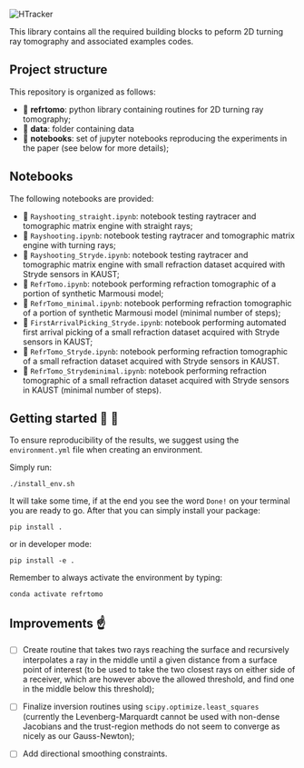 ![HTracker](https://github.com/DIG-Kaust/RefrTomo/blob/main/logo.png)

This library contains all the required building blocks to peform 2D turning ray tomography and associated examples codes.

## Project structure
This repository is organized as follows:

* :open_file_folder: **refrtomo**: python library containing routines for 2D turning ray tomography;
* :open_file_folder: **data**: folder containing data
* :open_file_folder: **notebooks**: set of jupyter notebooks reproducing the experiments in the paper (see below for more details);


## Notebooks
The following notebooks are provided:

- :orange_book: ``Rayshooting_straight.ipynb``: notebook testing raytracer and tomographic matrix engine with straight rays;
- :orange_book: ``Rayshooting.ipynb``: notebook testing raytracer and tomographic matrix engine with turning rays;
- :orange_book: ``Rayshooting_Stryde.ipynb``: notebook testing raytracer and tomographic matrix engine with small refraction dataset acquired with Stryde sensors in KAUST;
- :orange_book: ``RefrTomo.ipynb``: notebook performing refraction tomographic of a portion of synthetic Marmousi model;
- :orange_book: ``RefrTomo_minimal.ipynb``: notebook performing refraction tomographic of a portion of synthetic Marmousi model (minimal number of steps);
- :orange_book: ``FirstArrivalPicking_Stryde.ipynb``: notebook performing automated first arrival picking of a small refraction dataset acquired with Stryde sensors in KAUST;
- :orange_book: ``RefrTomo_Stryde.ipynb``: notebook performing refraction tomographic of a small refraction dataset acquired with Stryde sensors in KAUST.
- :orange_book: ``RefrTomo_Strydeminimal.ipynb``: notebook performing refraction tomographic of a small refraction dataset acquired with Stryde sensors in KAUST (minimal number of steps).




## Getting started :space_invader: :robot:
To ensure reproducibility of the results, we suggest using the `environment.yml` file when creating an environment.

Simply run:
```
./install_env.sh
```
It will take some time, if at the end you see the word `Done!` on your terminal you are ready to go. After that you can simply install your package:
```
pip install .
```
or in developer mode:
```
pip install -e .
```

Remember to always activate the environment by typing:
```
conda activate refrtomo
```


## Improvements :point_up:

- [ ] Create routine that takes two rays reaching the surface and recursively interpolates a ray in the middle until a given distance from a surface point of interest (to be used to take the two closest rays on either side of a receiver, which are however above the allowed threshold, and find one in the middle below this threshold);

- [ ] Finalize inversion routines using ``scipy.optimize.least_squares`` (currently the Levenberg-Marquardt cannot be used with non-dense Jacobians and the trust-region methods do not seem to converge as nicely as our Gauss-Newton);

- [ ] Add directional smoothing constraints.